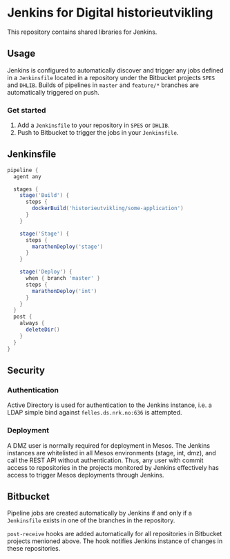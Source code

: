 # Jenkins for Digital historieutvikling

This repository contains shared libraries for Jenkins.

## Usage

Jenkins is configured to automatically discover and trigger any jobs
defined in a `Jenkinsfile` located in a repository under the Bitbucket
projects `SPES` and `DHLIB`. Builds of pipelines in `master` and
`feature/*` branches are automatically triggered on push.

### Get started

  1. Add a `Jenkinsfile` to your repository in `SPES` or `DHLIB`.
  2. Push to Bitbucket to trigger the jobs in your `Jenkinsfile`.

## Jenkinsfile

```groovy
pipeline {
  agent any

  stages {
    stage('Build') {
      steps {
        dockerBuild('historieutvikling/some-application')
      }
    }

    stage('Stage') {
      steps {
        marathonDeploy('stage')
      }
    }

    stage('Deploy') {
      when { branch 'master' }
      steps {
        marathonDeploy('int')
      }
    }
  }
  post {
    always {
      deleteDir()
    }
  }
}
```

## Security

### Authentication

Active Directory is used for authentication to the Jenkins instance,
i.e. a LDAP simple bind against `felles.ds.nrk.no:636` is attempted.

### Deployment

A DMZ user is normally required for deployment in Mesos. The Jenkins
instances are whitelisted in all Mesos environments (stage, int, dmz),
and call the REST API without authentication. Thus, any user with commit
access to repositories in the projects monitored by Jenkins effectively
has access to trigger Mesos deployments through Jenkins.

## Bitbucket

Pipeline jobs are created automatically by Jenkins if and only if
a `Jenkinsfile` exists in one of the branches in the repository.

`post-receive` hooks are added automatically for all repositories
in Bitbucket projects menioned above. The hook notifies Jenkins
instance of changes in these repositories.
